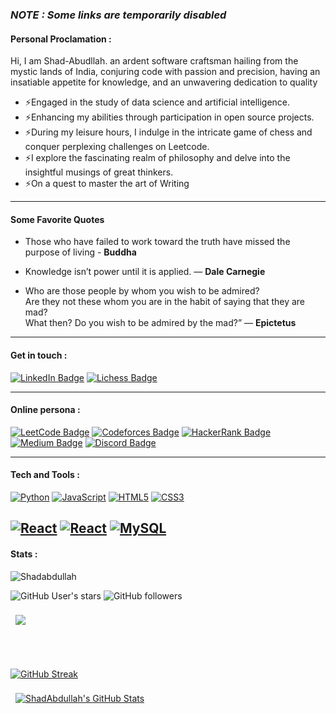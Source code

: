 
### *NOTE : Some links are temporarily disabled*

#### Personal Proclamation :

<p> Hi, I am Shad-Abudllah. an ardent software craftsman hailing from the mystic lands of India, 
conjuring code with passion and precision, having an insatiable appetite for knowledge, 
and an unwavering dedication to quality</p> 


   -  ⚡Engaged in the study of data science and artificial intelligence.
   -  ⚡Enhancing my abilities through participation in open source projects.
   - ⚡During my leisure hours, I indulge in the intricate game of chess and conquer perplexing challenges on Leetcode.
   - ⚡I explore the fascinating realm of philosophy and delve into the insightful musings of great thinkers.
   - ⚡On a quest to master the art of Writing </p> 
  
 
  
  --- 
  #### Some Favorite Quotes 
  
  - Those who have failed to work toward the truth have missed the purpose of living - **Buddha**
  
 - Knowledge isn’t power until it is applied. ― **Dale Carnegie** 
  
  - Who are those people by whom you wish to be admired? <br> Are they not these whom you are in the habit of saying that they are mad? <br>What then? Do you wish to be admired by the mad?”
— **Epictetus**


---
#### Get in touch :

[![LinkedIn Badge](https://img.shields.io/badge/LinkedIn-Profile-informational?style=flat&logo=linkedin&logoColor=white&color=4AB197)](https://www.linkedin.com/in/shad-abdullah-2622561b6)
[![Lichess Badge](https://img.shields.io/badge/Lichess-ID:ShadAbdullah-informational?style=flat&logo=Lichess&logoColor=FFFFFF&color=4AB197)](#)

---

#### Online persona :
[![LeetCode Badge](https://img.shields.io/badge/Leet-Code-informational?style=flat&logo=Leetcode&logoColor=FFFFFF&color=4AB197)](https://leetcode.com/ShadAbdullah/)
[![Codeforces Badge](https://img.shields.io/badge/Code-Forces-informational?style=flat&logo=Codeforces&logoColor=FFFFFF&color=4AB197)](#)
[![HackerRank Badge](https://img.shields.io/badge/Hacker-Rank-informational?style=flat&logo=HackerRank&logoColor=FFFFFF&color=4AB197)](#)
[![Medium Badge](https://img.shields.io/badge/Medium-Blog-informational?style=flat&logo=Medium&logoColor=FFFFFF&color=4AB197)](#)
[![Discord Badge](https://img.shields.io/badge/Discord-Server-informational?style=flat&logo=Discord&logoColor=FFFFFF&color=4AB197)](#)






---

#### Tech and Tools :


[![Python](https://img.shields.io/badge/Python-Language-informational?style=flat&logo=Python&logoColor=FFFFFF&color=4AB197)](#)
[![JavaScript](https://img.shields.io/badge/JavaScript-Language-informational?style=flat&logo=JavaScript&logoColor=FFFFFF&color=4AB197)](#)
[![HTML5](https://img.shields.io/badge/HTML5-Language-informational?style=flat&logo=HTML5&logoColor=FFFFFF&color=4AB197)](#)
[![CSS3](https://img.shields.io/badge/CSS3-Language-informational?style=flat&logo=CSS3&logoColor=FFFFFF&color=4AB197)](#)

[![React](https://img.shields.io/badge/React-Js-informational?style=flat&logo=React&logoColor=FFFFFF&color=4AB197)](#)
[![React](https://img.shields.io/badge/React-Native-informational?style=flat&logo=React&logoColor=FFFFFF&color=4AB197)](#)
[![MySQL](https://img.shields.io/badge/MySQL-DBMS-informational?style=flat&logo=MySQL&logoColor=FFFFFF&color=4AB197)](#)
---
#### Stats :

 <img src="https://komarev.com/ghpvc/?username=Shadabdullah&label=Profile%20views&color=4AB197&style=flat" alt="Shadabdullah" />
 
 
![GitHub User's stars](https://img.shields.io/github/stars/Shadabdullah?color=4AB197&logo=github)
![GitHub followers](https://img.shields.io/github/followers/Shadabdullah?color=4AB197&logo=github)


<a href="https://github.com/Shadabdullah">
  <img align="center" style="margin:0.5rem" src="https://github-readme-stats.vercel.app/api/top-langs/?username=Shadabdullah&hide=html,css&title_color=4AB197&text_color=FFFFFF&icon_color=4AB197&bg_color=000000" />
</a>

<br><br>

[![GitHub Streak](https://github-readme-streak-stats.herokuapp.com?user=Shadabdullah&background=000000&border=EBEBEB&stroke=EBEBEB&ring=4AB197&fire=4AB197&currStreakNum=4AB197&sideNums=4AB197&currStreakLabel=4AB197&sideLabels=EBEBEB&dates=EBEBEB)](https://git.io/streak-stats)



<a href="https://github.com/Shadabdullah">
  <img align="center" style="margin:0.5rem" src="https://github-readme-stats.vercel.app/api?username=Shadabdullah&show_icons=true&line_height=27&count_private=true&title_color=4AB197&text_color=FFFFFF&icon_color=4AB197&bg_color=000000" alt="ShadAbdullah's GitHub Stats" />
</a>
